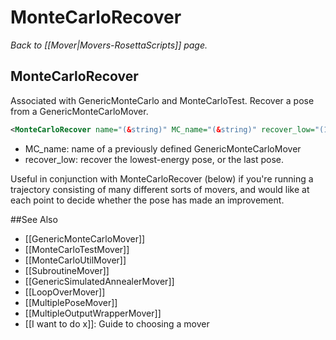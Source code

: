 # MonteCarloRecover
*Back to [[Mover|Movers-RosettaScripts]] page.*
## MonteCarloRecover

Associated with GenericMonteCarlo and MonteCarloTest. Recover a pose from a GenericMonteCarloMover.

```xml
<MonteCarloRecover name="(&string)" MC_name="(&string)" recover_low="(1 &bool)"/>
```

-   MC\_name: name of a previously defined GenericMonteCarloMover
-   recover\_low: recover the lowest-energy pose, or the last pose.

Useful in conjunction with MonteCarloRecover (below) if you're running a trajectory consisting of many different sorts of movers, and would like at each point to decide whether the pose has made an improvement.


##See Also

* [[GenericMonteCarloMover]]
* [[MonteCarloTestMover]]
* [[MonteCarloUtilMover]]
* [[SubroutineMover]]
* [[GenericSimulatedAnnealerMover]]
* [[LoopOverMover]]
* [[MultiplePoseMover]]
* [[MultipleOutputWrapperMover]]
* [[I want to do x]]: Guide to choosing a mover
